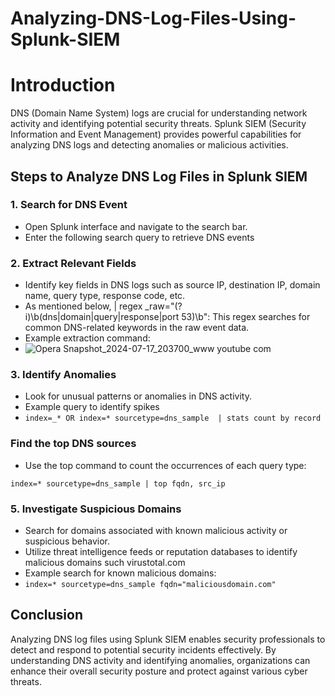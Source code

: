# Analyzing-DNS-Log-Files-Using-Splunk-SIEM 

# Introduction

DNS (Domain Name System) logs are crucial for understanding network activity and identifying potential security threats. Splunk SIEM (Security Information and Event Management) provides powerful capabilities for analyzing DNS logs and detecting anomalies or malicious activities.
## Steps to Analyze DNS Log Files in Splunk SIEM
### 1. Search for DNS Event
-   Open Splunk interface and navigate to the search bar.
-   Enter the following search query to retrieve DNS events

### 2. Extract Relevant Fields
-   Identify key fields in DNS logs such as source IP, destination IP, domain name, query type, response code, etc.
-   As mentioned below, | regex _raw="(?i)\b(dns|domain|query|response|port 53)\b": This regex searches for common DNS-related keywords in the raw event data.
-   Example extraction command:
-   ![Opera Snapshot_2024-07-17_203700_www youtube com](https://github.com/user-attachments/assets/2045981b-2286-4222-a668-4494b80e41b3)
### 3. Identify Anomalies
-   Look for unusual patterns or anomalies in DNS activity.
-   Example query to identify spikes
- `index=_* OR index=* sourcetype=dns_sample  | stats count by record`
### Find the top DNS sources
-  Use the top command to count the occurrences of each query type:
 ````
index=* sourcetype=dns_sample | top fqdn, src_ip
````
### 5. Investigate Suspicious Domains
-   Search for domains associated with known malicious activity or suspicious behavior.
-   Utilize threat intelligence feeds or reputation databases to identify malicious domains such virustotal.com
-   Example search for known malicious domains:
- `index=* sourcetype=dns_sample fqdn="maliciousdomain.com"`

## Conclusion
Analyzing DNS log files using Splunk SIEM enables security professionals to detect and respond to potential security incidents effectively. By understanding DNS activity and identifying anomalies, organizations can enhance their overall security posture and protect against various cyber threats.
